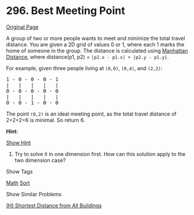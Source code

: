# 296. Best Meeting Point

[Original Page](https://leetcode.com/problems/best-meeting-point/)

A group of two or more people wants to meet and minimize the total travel distance. You are given a 2D grid of values 0 or 1, where each 1 marks the home of someone in the group. The distance is calculated using [Manhattan Distance](http://en.wikipedia.org/wiki/Taxicab_geometry), where distance(p1, p2) = `|p2.x - p1.x| + |p2.y - p1.y|`.

For example, given three people living at `(0,0)`, `(0,4)`, and `(2,2)`:

<pre>1 - 0 - 0 - 0 - 1
|   |   |   |   |
0 - 0 - 0 - 0 - 0
|   |   |   |   |
0 - 0 - 1 - 0 - 0</pre>

The point `(0,2)` is an ideal meeting point, as the total travel distance of 2+2+2=6 is minimal. So return 6.

**Hint:**

[Show Hint](#)

1.  Try to solve it in one dimension first. How can this solution apply to the two dimension case?

<div>

<div id="tags" class="btn btn-xs btn-warning">Show Tags</div>

<span class="hidebutton">[Math](/tag/math/) [Sort](/tag/sort/)</span></div>

<div>

<div id="similar" class="btn btn-xs btn-warning">Show Similar Problems</div>

<span class="hidebutton">[(H) Shortest Distance from All Buildings](/problems/shortest-distance-from-all-buildings/)</span></div>